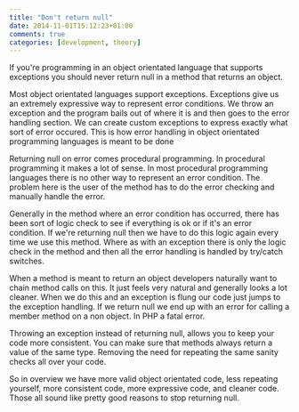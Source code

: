 ```yaml
---
title: "Don't return null"
date: 2014-11-01T15:12:23+01:00
comments: true
categories: [development, theory]
---
```

If you're programming in an object orientated language that supports exceptions you should never return null in a method that returns an object.

<!-- more -->

Most object orientated languages support exceptions. Exceptions give us an extremely expressive way to represent error conditions. We throw an exception and the program bails out of where it is and then goes to the error handling section. We can create custom exceptions to express exactly what sort of error occured. This is how error handling in object orientated programming languages is meant to be done

Returning null on error comes procedural programming. In procedural programming it makes a lot of sense. In most procedural programming languages there is no other way to represent an error condition. The problem here is the user of the method has to do the error checking and manually handle the error.

Generally in the method where an error condition has occurred, there has been sort of logic check to see if everything is ok or if it's an error condition. If we're returning null then we have to do this logic again every time we use this method. Where as with an exception there is only the logic check in the method and then all the error handling is handled by try/catch switches.

When a method is meant to return an object developers naturally want to chain method calls on this. It just feels very natural and generally looks a lot cleaner. When we do this and an exception is flung our code just jumps to the exception handling. If we return null we end up with an error for calling a member method on a non object. In PHP a fatal error.

Throwing an exception instead of returning null, allows you to keep your code more consistent. You can make sure that methods always return a value of the same type. Removing the need for repeating the same sanity checks all over your code.

So in overview we have more valid object orientated code, less repeating yourself, more consistent code, more expressive code, and cleaner code. Those all sound like pretty good reasons to stop returning null.
